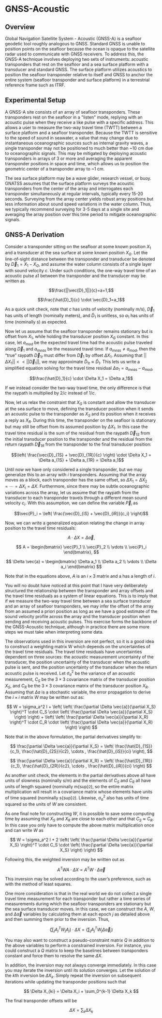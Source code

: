 # GNSS-Acoustic

## Overview
Global Navigation Satellite System - Acoustic (GNSS-A) is a seafloor geodetic tool roughly analogous to GNSS. Standard GNSS is unable to position points on the seafloor because the ocean is opaque to the satellite radar used to communicate with GNSS receivers. To address this, the GNSS-A technique involves deploying two sets of instruments: acoustic transponders that rest on the seafloor and a sea surface platform with a transducer and standard GNSS. The surface platform utilizes acoustics to position the seafloor transponder relative to itself and GNSS to anchor the entire system (seafloor transponder and surface platform) in a terrestrial reference frame such as ITRF.

## Experimental Setup
A GNSS-A site consists of an array of seafloor transponders. These transponders rest on the seafloor in a "listen" mode, replying with an acoustic pulse when they receive a like pulse with a specific address. This allows a user to measure the two-way travel time (TWTT) between a surface platform and a seafloor transponder. Because the TWTT is sensitive to the speed of sound in seawater, a value that may change due to instantaneous oceanographic sources such as internal gravity waves, a single transponder may not be positioned to much better than ~10 cm due to oceanographic signals. This may be mitigated by deploying acoustic transponders in arrays of 3 or more and averaging the apparent transponder positions in space and time, which allows us to position the geometric center of a transponder array to ~1 cm.

The sea surface platform may be a wave glider, research vessel, or buoy. GNATSS assumes that the surface platform surveys the acoustic transponders from the center of the array and interrogates each transponder simultaneously at regular intervals, typically every 15-20 seconds. Surveying from the array center yields robust array positions but less information about sound speed variations in the water column. Thus, we typically recommend surveying for 3-5 days at a single site and averaging the array position over this time period to mitigate oceanographic signals.

## GNSS-A Derivation
Consider a transponder sitting on the seafloor at some known position $X_1$ and a transducer at the sea surface at some known position $X_G$. Let the line-of-sight distance between the transponder and transducer be denoted by $\vec{D}_1=X_1-X_G$, and assume the water column consists of a single layer with sound velocity $c$. Under such conditions, the one-way travel time of an acoustic pulse a1 between the transponder and the transducer may be written as

$$\frac{||\vec{D}_1||}{c}=a+1,$$

$$\frac{\hat{D}_1}{c} \cdot \vec{D}_1=a_1$$

As a quick unit check, note that $c$ has units of velocity (nominally m/s), $\vec{D}_1$ has units of length (nominally meters), and $\hat{D}_1$ is unitless, so $a_1$ has units of time (nominally s) as expected.

Now let us assume that the seafloor transponder remains stationary but is offset from $X_1$, while holding the transducer position $X_G$ constant. In this case, let $a_{mod}$ be the expected travel time had the acoustic pulse traveled along $\vec{D}_1$ and $a_{meas}$ be the measured travel time. If $a_{meas} \neq a_{mod}$, then the “true” raypath $\vec{D}_{1t}$ must differ from $\vec{D}_1$ by offset $\Delta X_1$. Assuming that $||\Delta X_1|| << ||\vec{D}_1||,$ we may approximate $\hat{D}_{1t} \approx \hat{D}_1$. This lets us write a simplified equation solving for the travel time residual $\Delta a_1 = a_{meas}-a_{mod}$,

$$\frac{\hat{D}_1}{c} \cdot \Delta X_1 = \Delta a_1$$

If we instead consider the two-way travel time, the only difference is that the raypath is multiplied by $2/c$ instead of $1/c$.

Now, let us relax the constraint that $X_G$ is constant and allow the transducer at the sea surface to move, defining the transducer position when it sends an acoustic pulse to the transponder as $X_S$ and its position when it receives a reply as $X_R$. During this time, the transponder on the seafloor is stationary but may still be offset from its assumed position by $\Delta X_1$. In this case the travel time residual is the sum of the residual from the raypath $\vec{D}_{1S}$ from the initial transducer position to the transponder and the residual from the return raypath $\vec{D}_{1R}$ from the transponder to the final transducer position:

$$\left( \frac{\vec{D}_{1S} + \vec{D}_{1R}}{c} \right) \cdot \Delta X_1 = \Delta a_{1S} + \Delta a_{1R} = \Delta a_1$$

Until now we have only considered a single transponder, but we may generalize this to an array with $i$ transponders. Assuming that the array moves as a block, each transponder has the same offset, so $\Delta X_1 = \Delta X_2 = \cdots = \Delta X_i = \Delta X$. Furthermore, since there may be subtle oceanographic variations across the array, let us assume that the raypath from the transducer to each transponder travels through a different mean sound velocity $c_i$. With this assumption, we can define the variable $\vec{P}_i$ as

$$\vec{P}_i = \left( \frac{\vec{D}_{iS} + \vec{D}_{iR}}{c_i} \right)$$

Now, we can write a generalized equation relating the change in array position to the travel time residuals:

$$
A \cdot \Delta X = \Delta \vec{a},
$$

$$
A =
\begin{bmatrix}
\vec{P}_1 \\
\vec{P}_2 \\
\vdots \\
\vec{P}_i
\end{bmatrix},
$$

$$
\Delta \vec{a} =
\begin{bmatrix}
\Delta a_1 \\
\Delta a_2 \\
\vdots \\
\Delta a_i
\end{bmatrix}
$$

Note that in the equations above, $A$ is an $i \times 3$ matrix and a has a length of $i$.

You will no doubt have noticed at this point that I have very deliberately structured the relationship between the transponder and array offsets and the travel time residuals as a system of linear equations. This is to imply that if we measure the two-way travel time between a sea surface transducer and an array of seafloor transponders, we may infer the offset of the array from an assumed a priori position as long as we have a good estimate of the sound velocity profile across the array and the transducer position when sending and receiving acoustic pulses. This exercise forms the backbone of the GNSS-Acoustic technique, although in practice there are some more steps we must take when interpreting some data.

The observations used in this inversion are not perfect, so it is a good idea to construct a weighting matrix W which depends on the uncertainties of the travel time residuals. The travel time residuals have uncertainties dependent on three sources: the acoustic measurement uncertainty of the transducer, the position uncertainty of the transducer when the acoustic pulse is sent, and the position uncertainty of the transducer when the return acoustic pulse is received. Let $\sigma_a^2$ be the variance of an acoustic measurement, $C_S$ be the $3 \times 3$ covariance matrix of the transducer position $X_S$, and $C_R$ be the $3 \times 3$ covariance matrix of the transducer position $X_R$. Assuming that $\Delta a$ is a stochastic variable, the error propagation to derive the $i \times i$ matrix $W$ may be written out as:

$$
W = \sigma_a^2 I + \left( \left( \frac{\partial \Delta \vec{a}}{\partial X_S} \right)^T \cdot C_S \cdot \left( \frac{\partial \Delta \vec{a}}{\partial X_S} \right) \right) + \left( \left( \frac{\partial \Delta \vec{a}}{\partial X_R} \right)^T \cdot C_R \cdot \left( \frac{\partial \Delta \vec{a}}{\partial X_R} \right) \right)
$$

Note that in the above formulation, the partial derivatives simplify to:

$$
\frac{\partial \Delta \vec{a}}{\partial X_S} = \left( \frac{\hat{D}_{1S}}{c_1}, \frac{\hat{D}_{2S}}{c2}, \cdots , \frac{\hat{D}_{iS}}{ci} \right),
$$

$$
\frac{\partial \Delta \vec{a}}{\partial X_R} = \left( \frac{\hat{D}_{1R}}{c_1}, \frac{\hat{D}_{2R}}{c2}, \cdots , \frac{\hat{D}_{iR}}{ci} \right)
$$

As another unit check, the elements in the partial derivatives above all have units of slowness (nominally s/m) and the elements of $C_S$ and $C_R$ all have units of length squared (nominally m{sup}`2`), so the entire matrix multiplication will result in a covariance matrix whose elements have units of time squared (nominally s{sup}`2`). Likewise, $\sigma_a^2$ also has units of time squared so the units of $W$ are consistent.

As one final note for constructing $W$, it is possible to save some computing time by assuming that $X_S$ and $X_R$ are close to each other and that $C_S \approx C_R$. In this case you only have to compute the above matrix multiplication once and can write $W$ as

$$
W = \sigma_a^2 I + 2 \left( \left( \frac{\partial \Delta \vec{a}}{\partial X_S} \right)^T \cdot C_S \cdot \left( \frac{\partial \Delta \vec{a}}{\partial X_S} \right) \right)
$$

Following this, the weighted inversion may be written out as

$$
A^T W A \cdot \Delta X = A^T W \cdot \Delta \vec{a}
$$

This inversion may be solved according to the user’s preference, such as with the method of least squares.

One more consideration is that in the real world we do not collect a single travel time measurement for each transponder but rather a time series of measurements during which the seafloor transponders are stationary but the sea surface transducer moves. In this case, we can construct the $A$, $W$, and $\Delta \vec{a}$ variables by calculating them at each epoch $j$ as detailed above and then summing them prior to the inversion. Thus,

$$
\left( \sum_j A_j^T W_j A_j \right) \cdot \Delta X = \left( \sum_j A_j^T W_j \Delta \vec{a}_j \right)
$$

You may also want to construct a pseudo-constraint matrix $Q$ in addition to the above variables to perform a constrained inversion. For instance, you could construct a $Q$ matrix to keep the baselines between transponders constant and force them to resolve the same $\Delta X$.

In addition, the inversion may not always converge immediately. In this case you may iterate the inversion until its solution converges. Let the solution of the $k$th inversion be $\Delta X_k$. Simply repeat the inversion on subsequent iterations while updating the transponder positions such that

$$
\Delta X_{ki} = \Delta X_i + \sum_0^{k-1} \Delta X_k
$$

The final transponder offsets will be

$$
\Delta X = \sum_k \Delta X_k
$$
